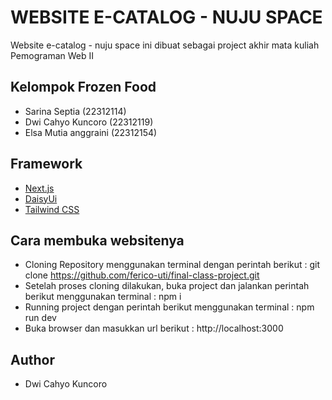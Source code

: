 # WEBSITE E-CATALOG - NUJU SPACE

Website e-catalog - nuju space ini dibuat sebagai project akhir mata kuliah Pemograman Web II

## Kelompok Frozen Food

- Sarina Septia (22312114)
- Dwi Cahyo Kuncoro (22312119)
- Elsa Mutia anggraini (22312154)

## Framework

- [Next.js](https://nextjs.org)
- [DaisyUi](https://daisyui.com/)
- [Tailwind CSS](https://tailwindcss.com)


## Cara membuka websitenya

- Cloning Repository menggunakan terminal dengan perintah berikut :
  git clone https://github.com/ferico-uti/final-class-project.git
- Setelah proses cloning dilakukan, buka project dan jalankan perintah berikut menggunakan terminal :
  npm i
- Running project dengan perintah berikut menggunakan terminal :
  npm run dev
- Buka browser dan masukkan url berikut : http://localhost:3000


## Author
- Dwi Cahyo Kuncoro
  

